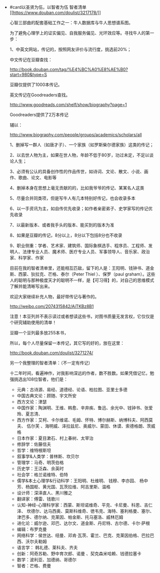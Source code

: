 - #card以圣贤为伍，以智者为伍
  智者清单 [[https://www.douban.com/doulist/3217178/]]
  
  心智三部曲的配套基础工作之一：牛人数据库与牛人思想谱系图。
  
  为了避免心理学上的证实偏见、自我服务偏见、光环效应等。寻找牛人的第一步：
  
  1、中英文网站，传记的，按照网友评价与流行度，挑选前20%；
  
  中文传记在豆瓣查找：
  
  http://book.douban.com/tag/%E4%BC%A0%E8%AE%B0?start=980&type=S
  
  豆瓣仅提供了1000本传记。
  
  英文传记在Goodreaders查找。
  
  http://www.goodreads.com/shelf/show/biography?page=1
  
  Goodreaders提供了2万本传记
  
  辅以：
  
  http://www.biography.com/people/groups/academics/scholars/all
  
  1、删掉写一群人（如唐才子）、一个家族（如罗斯柴尔德家族）这类的传记；
  
  2、以去世人物为主，如果在世人物，年龄不低于80岁，功过未定，不足以谈论人生；
  
  3、必须有公认的具备创作性的作品传世，如诗词、文论、散文、小说、画作、歌曲、论文、电影等
  
  4、删掉本身在思想上毫无贡献的的，比如我爷爷的传记、某某名人这类
  
  5、尽量合并同类项，但是写牛人有几本特别好传记，也会收录多本
  
  6、以一手资讯为主，如自传优先收录；如作者亲密弟子、史学家写的传记优先收录
  
  7、以最新版本、或者我手头的版本、能买到的版本为准
  
  8、如果是豆瓣的传记，8分以上，8分以下包括8分也不收录
  
  9、职业侧重：学者、艺术家、建筑师、国际象棋选手、程序员、工程师、发明人、法律专业人员、魔术师、医疗专业人员、军事领导人、音乐家、政治家、科学家、作家
  
  
  目前在我的智者清单里，还能相互匹敌，留下的人是：王阳明、钱钟书、道金斯、西蒙、狄拉克、芒格、泰尔（Peter Thiel ）、保罗（paul graham）。这些人的聪明与那种极度天才的聪明不一样，是【可习得】的，对自己的思维模式了解并能清晰写出来。
  
  欢迎大家继续补充人物，最好带传记与著作的。
  
  http://weibo.com/2074315842/AiTKBz8B1
  
  注意！本豆列并不表示读过或者想读这些书，对图书质量无发言权，它仅仅是个研究辅助使用的清单！
  
  豆瓣一个豆列最多放255本书，
  
  所以，每个人尽量保留一本传记，其它写的好的，放在这里：
  
  http://book.douban.com/doulist/3271274/
  
  另一个我整理的智者清单：（不一定有传记）
  
  十二年时间，看遍神作，对我影响深远的作者，数不胜数。如果凭借记忆，勉强挑选出108位智者，他们是：
  
  * 元典：古诗源、易经、道德经、论语、柏拉图、亚里士多德
  * 中国古典文论：顾随、宇文所安
  * 西方文论：津瑟
  * 中国作家：陶渊明、王维、韩愈、辛弃疾、鲁迅、余光中、钱钟书、张爱玲、夏志清、
  * 西方作家：艾柯、卡尔维诺、毛姆、怀特、博尔赫斯、纳博科夫、阿西莫夫、 伍尔芙 、海明威、泽拉兹尼、奥威尔、蒙田、休谟、索德格朗、茨威格
  * 日本作家：夏目漱石、村上春树、太宰治
  * 修辞学：佐藤信夫
  * 哲学：维特根斯坦
  * 叙事学&人类学：普林斯、坎贝尔
  * 管理学：马奇、明茨伯格
  * 历史学：王泛森、余英时
  * 社会学：格兰诺维特、伯特
  * 儒学&本土心理学&行动科学：王阳明、杜维明、 钱穆、李亦园、 杨中芳、杨国枢、黄光国、瓦茨拉维、阿吉里斯、温格
  * 设计师：深泽直人、黑川雅之
  * 翻译家：傅雷、钱歌川
  * 认知-神经-心理科学家：西蒙、斯坦诺维奇、平克、卡尼曼、科恩、吉仁泽、 坎德尔、达马西奥、莫斯科维奇、徳韦克、海特、塞利格曼、塞尔、津巴多、德尔纳、克莱因、帕金斯、托马塞洛、威林厄姆
  * 进化论：威尔逊、邓巴、达尔文、道金斯、丹尼特、古尔德、卡尔·萨根
  * 编辑：布罗克曼
  * 网络科学：侯世达、纽曼、邓肯·瓦茨、霍兰、巴克、克莱因伯格、巴拉巴西、沃尔夫勒姆
  * 语言学： 韩礼德、莱科夫、齐夫
  * 创新：阿奇苏勒、野中育次郎、诺曼 、契克森米哈赖、钱德拉塞卡
  * 数学：波利亚、加德纳、哥德尔
  * 智者：芒格、费曼